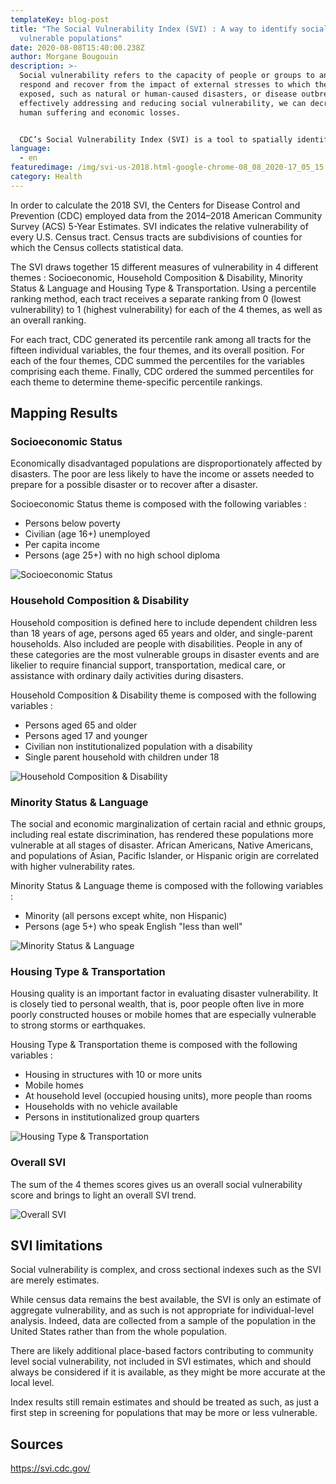 ```yaml
---
templateKey: blog-post
title: "The Social Vulnerability Index (SVI) : A way to identify socially
  vulnerable populations"
date: 2020-08-08T15:40:00.238Z
author: Morgane Bougouin
description: >-
  Social vulnerability refers to the capacity of people or groups to anticipate,
  respond and recover from the impact of external stresses to which they are
  exposed, such as natural or human-caused disasters, or disease outbreaks. By
  effectively addressing and reducing social vulnerability, we can decrease both
  human suffering and economic losses.


  CDC’s Social Vulnerability Index (SVI) is a tool to spatially identify socially vulnerable populations. The SVI uses U.S. Census variables that reflect at-risk populations to identify and map vulnerable areas. Information on the location and relative concentration of different types of social vulnerabilities in small geographic areas, such as census tracts can help emergency managers locate and plan for the specific needs of their communities, before, during, and after a disaster.
language:
  - en
featuredimage: /img/svi-us-2018.html-google-chrome-08_08_2020-17_05_15.png
category: Health
---
```

In order to calculate the 2018 SVI, the Centers for Disease Control and Prevention (CDC) employed data from the 2014–2018 American Community Survey (ACS) 5-Year Estimates. SVI indicates the relative vulnerability of every U.S. Census tract. Census tracts are subdivisions of counties for which the Census collects statistical data.

The SVI draws together 15 different measures of vulnerability in 4 different themes : Socioeconomic, Household Composition & Disability, Minority Status & Language and Housing Type & Transportation. Using a percentile ranking method, each tract receives a separate ranking from 0 (lowest vulnerability) to 1 (highest vulnerability) for each of the 4 themes, as well as an overall ranking.

For each tract, CDC generated its percentile rank among all tracts for the fifteen individual variables, the four themes, and its overall position. For each of the four themes, CDC summed the percentiles for the variables comprising each theme. Finally, CDC ordered the summed percentiles for each theme to determine theme-specific percentile rankings.



## Mapping Results



### Socioeconomic Status

Economically disadvantaged populations are disproportionately affected by disasters. The poor are less likely to have the income or assets needed to prepare for a possible disaster or to recover after a disaster.

Socioeconomic Status theme is composed with the following variables :

* Persons below poverty
* Civilian (age 16+) unemployed
* Per capita income
* Persons (age 25+) with no high school diploma



![Socioeconomic Status](/img/svi-us-2018.html-google-chrome-08_08_2020-17_14_07.png "Socioeconomic Status")



### Household Composition & Disability

Household composition is defined here to include dependent children less than 18 years of age, persons aged 65 years and older, and single-parent households. Also included are people with disabilities. People in any of these categories are the most vulnerable groups in disaster events and are likelier to require financial support, transportation, medical care, or assistance with ordinary daily activities during disasters.



Household Composition & Disability theme is composed with the following variables :

* Persons aged 65 and older
* Persons aged 17 and younger
* Civilian non institutionalized population with a disability
* Single parent household with children under 18



![Household Composition & Disability](/img/svi-us-2018.html-google-chrome-08_08_2020-17_28_49.png "Household Composition & Disability")



### Minority Status & Language

The social and economic marginalization of certain racial and ethnic groups, including real estate discrimination, has rendered these populations more vulnerable at all stages of disaster. African Americans, Native Americans, and populations of Asian, Pacific Islander, or Hispanic origin are correlated with higher vulnerability rates.



Minority Status & Language theme is composed with the following variables :

* Minority (all persons except white, non Hispanic)
* Persons (age 5+) who speak English "less than well"



![Minority Status & Language](/img/svi-us-2018.html-google-chrome-08_08_2020-17_22_09.png "Minority Status & Language")



### Housing Type & Transportation

Housing quality is an important factor in evaluating disaster vulnerability. It is closely tied to personal wealth, that is, poor people often live in more poorly constructed houses or mobile homes that are especially vulnerable to strong storms or earthquakes.



Housing Type & Transportation theme is composed with the following variables :

* Housing in structures with 10 or more units
* Mobile homes
* At household level (occupied housing units), more people than rooms
* Households with no vehicle available
* Persons in institutionalized group quarters



![Housing Type & Transportation](/img/svi-us-2018.html-google-chrome-08_08_2020-17_22_23.png "Housing Type & Transportation")



### Overall SVI

The sum of the 4 themes scores gives us an overall social vulnerability score and brings to light an overall SVI trend.



![Overall SVI](/img/svi-us-2018.html-google-chrome-08_08_2020-17_05_15.png "Overall SVI")



## SVI limitations

Social vulnerability is complex, and cross sectional indexes such as the SVI are merely estimates.

While census data remains the best available, the SVI is only an estimate of aggregate vulnerability, and as such is not appropriate for individual-level analysis. Indeed, data are collected from a sample of the population in the United States rather than from the whole population.

There are likely additional place-based factors contributing to community level social vulnerability, not included in SVI estimates, which and should always be considered if it is available, as they might be more accurate at the local level.

Index results still remain estimates and should be treated as such, as just a first step in screening for populations that may be more or less vulnerable.



## Sources

<https://svi.cdc.gov/>